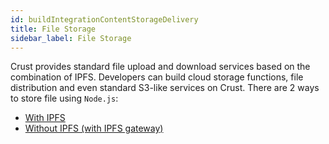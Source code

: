 ```yaml
---
id: buildIntegrationContentStorageDelivery
title: File Storage
sidebar_label: File Storage
---
```


Crust provides standard file upload and download services based on the combination of IPFS. Developers can build cloud storage functions, file distribution and even standard S3-like services on Crust.
There are 2 ways to store file using `Node.js`:

- [With IPFS](build-file-storing-demo.md)
- [Without IPFS (with IPFS gateway)](build-file-storing-gw-demo.md)
